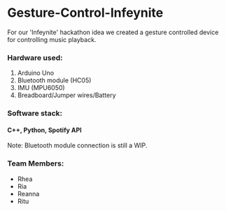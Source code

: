 # Gesture-Control-Infeynite
For our 'Infeynite' hackathon idea we created a gesture controlled device for controlling music playback.
### Hardware used: 
1. Arduino Uno
2. Bluetooth module (HC05)
3. IMU (MPU6050)
4. Breadboard/Jumper wires/Battery
### Software stack:
#### C++, Python, Spotify API

Note: Bluetooth module connection is still a WIP.

### Team Members:
- Rhea
- Ria 
- Reanna 
- Ritu 

